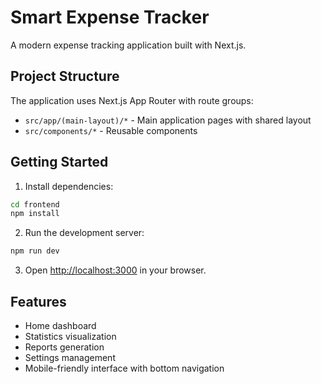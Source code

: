 # Smart Expense Tracker

A modern expense tracking application built with Next.js.

## Project Structure

The application uses Next.js App Router with route groups:

- `src/app/(main-layout)/*` - Main application pages with shared layout
- `src/components/*` - Reusable components

## Getting Started

1. Install dependencies:
```bash
cd frontend
npm install
```

2. Run the development server:
```bash
npm run dev
```

3. Open [http://localhost:3000](http://localhost:3000) in your browser.

## Features

- Home dashboard
- Statistics visualization
- Reports generation
- Settings management
- Mobile-friendly interface with bottom navigation